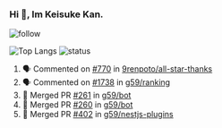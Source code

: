 ### Hi 👋, Im Keisuke Kan.

<!--
**9renpoto/9renpoto** is a ✨ _special_ ✨ repository because its `README.md` (this file) appears on your GitHub profile.

Here are some ideas to get you started:

- 🔭 I’m currently working on ...
- 🌱 I’m currently learning ...
- 👯 I’m looking to collaborate on ...
- 🤔 I’m looking for help with ...
- 💬 Ask me about ...
- 📫 How to reach me: ...
- 😄 Pronouns: ...
- ⚡ Fun fact: ...
-->

![follow](https://img.shields.io/github/followers/9renpoto?label=Follow&style=social)

![Top Langs](https://github-readme-stats.vercel.app/api/top-langs/?username=9renpoto&hide=html&layout=compact)
![status](https://github-readme-stats.vercel.app/api?username=9renpoto&show_icons=true&count_private=true&hide=issues,contribs)

<!--START_SECTION:activity-->
1. 🗣 Commented on [#770](https://github.com/9renpoto/all-star-thanks/issues/770) in [9renpoto/all-star-thanks](https://github.com/9renpoto/all-star-thanks)
2. 🗣 Commented on [#1738](https://github.com/g59/ranking/issues/1738) in [g59/ranking](https://github.com/g59/ranking)
3. 🎉 Merged PR [#261](https://github.com/g59/bot/pull/261) in [g59/bot](https://github.com/g59/bot)
4. 🎉 Merged PR [#260](https://github.com/g59/bot/pull/260) in [g59/bot](https://github.com/g59/bot)
5. 🎉 Merged PR [#402](https://github.com/g59/nestjs-plugins/pull/402) in [g59/nestjs-plugins](https://github.com/g59/nestjs-plugins)
<!--END_SECTION:activity-->

